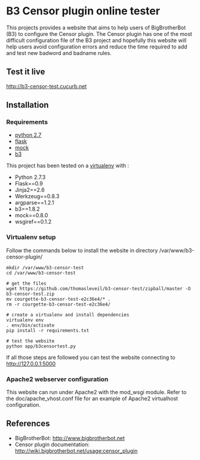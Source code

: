 B3 Censor plugin online tester
==============================

This projects provides a website that aims to help users of BigBrotherBot (B3) to configure the Censor plugin.
The Censor plugin has one of the most difficult configuration file of the B3 project and hopefully this website will
help users avoid configuration errors and reduce the time required to add and test new badword and badname rules.


Test it live
------------

http://b3-censor-test.cucurb.net



Installation
------------

### Requirements

- [python 2.7](www.python.org)
- [flask](http://pypi.python.org/pypi/Flask/)
- [mock](http://pypi.python.org/pypi/mock/)
- [b3](http://pypi.python.org/pypi/b3/)


This project has been tested on a [virtualenv](http://pypi.python.org/pypi/virtualenv/) with :
- Python 2.7.3
- Flask==0.9
- Jinja2==2.6
- Werkzeug==0.8.3
- argparse==1.2.1
- b3==1.8.2
- mock==0.8.0
- wsgiref==0.1.2


### Virtualenv setup

Follow the commands below to install the website in directory /var/www/b3-censor-plugin/

    mkdir /var/www/b3-censor-test
    cd /var/www/b3-censor-test

    # get the files
    wget https://github.com/thomasleveil/b3-censor-test/zipball/master -O b3-censor-test.zip
    mv courgette-b3-censor-test-e2c36e4/* .
    rm -r courgette-b3-censor-test-e2c36e4/

    # create a virtualenv and install dependencies
    virtualenv env
    . env/bin/activate
    pip install -r requirements.txt

    # test the website
    python app/b3censortest.py

If all those steps are followed you can test the website connecting to http://127.0.0.1:5000



### Apache2 webserver configuration

This website can run under Apache2 with the mod_wsgi module.
Refer to the doc/apache_vhost.conf file for an example of Apache2 virtualhost configuration.



References
----------

- BigBrotherBot: http://www.bigbrotherbot.net
- Censor plugin documentation: http://wiki.bigbrotherbot.net/usage:censor_plugin
